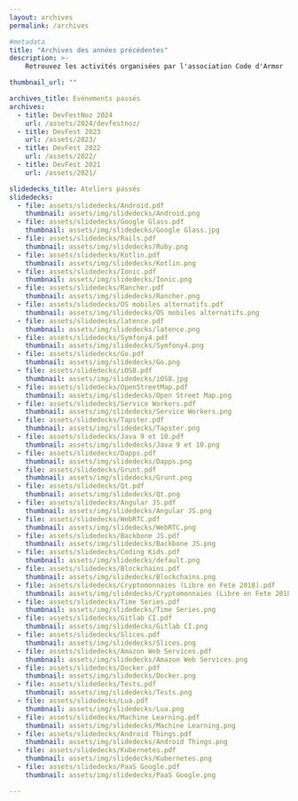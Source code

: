 ```yaml
---
layout: archives
permalink: /archives

#metadata
title: "Archives des années précédentes"
description: >-
    Retrouvez les activités organisées par l'association Code d'Armor

thumbnail_url: ""

archives_title: Evénements passés
archives:
  - title: DevFestNoz 2024
    url: /assets/2024/devfestnoz/
  - title: DevFest 2023
    url: /assets/2023/
  - title: DevFest 2022
    url: /assets/2022/
  - title: DevFest 2021
    url: /assets/2021/

slidedecks_title: Ateliers passés
slidedecks:
  - file: assets/slidedecks/Android.pdf
    thumbnail: assets/img/slidedecks/Android.png
  - file: assets/slidedecks/Google Glass.pdf
    thumbnail: assets/img/slidedecks/Google Glass.jpg
  - file: assets/slidedecks/Rails.pdf
    thumbnail: assets/img/slidedecks/Ruby.png
  - file: assets/slidedecks/Kotlin.pdf
    thumbnail: assets/img/slidedecks/Kotlin.png
  - file: assets/slidedecks/Ionic.pdf
    thumbnail: assets/img/slidedecks/Ionic.png
  - file: assets/slidedecks/Rancher.pdf
    thumbnail: assets/img/slidedecks/Rancher.png
  - file: assets/slidedecks/OS mobiles alternatifs.pdf
    thumbnail: assets/img/slidedecks/OS mobiles alternatifs.png
  - file: assets/slidedecks/latence.pdf
    thumbnail: assets/img/slidedecks/latence.png
  - file: assets/slidedecks/Symfony4.pdf
    thumbnail: assets/img/slidedecks/Symfony4.png
  - file: assets/slidedecks/Go.pdf
    thumbnail: assets/img/slidedecks/Go.png
  - file: assets/slidedecks/iOS8.pdf
    thumbnail: assets/img/slidedecks/iOS8.jpg
  - file: assets/slidedecks/OpenStreetMap.pdf
    thumbnail: assets/img/slidedecks/Open Street Map.png
  - file: assets/slidedecks/Service Workers.pdf
    thumbnail: assets/img/slidedecks/Service Workers.png
  - file: assets/slidedecks/Tapster.pdf
    thumbnail: assets/img/slidedecks/Tapster.png
  - file: assets/slidedecks/Java 9 et 10.pdf
    thumbnail: assets/img/slidedecks/Java 9 et 10.png
  - file: assets/slidedecks/Dapps.pdf
    thumbnail: assets/img/slidedecks/Dapps.png
  - file: assets/slidedecks/Grunt.pdf
    thumbnail: assets/img/slidedecks/Grunt.png
  - file: assets/slidedecks/Qt.pdf
    thumbnail: assets/img/slidedecks/Qt.png
  - file: assets/slidedecks/Angular JS.pdf
    thumbnail: assets/img/slidedecks/Angular JS.png
  - file: assets/slidedecks/WebRTC.pdf
    thumbnail: assets/img/slidedecks/WebRTC.png
  - file: assets/slidedecks/Backbone JS.pdf
    thumbnail: assets/img/slidedecks/Backbone JS.png
  - file: assets/slidedecks/Coding Kids.pdf
    thumbnail: assets/img/slidedecks/default.png
  - file: assets/slidedecks/Blockchains.pdf
    thumbnail: assets/img/slidedecks/Blockchains.png
  - file: assets/slidedecks/Cryptomonnaies (Libre en Fete 2018).pdf
    thumbnail: assets/img/slidedecks/Cryptomonnaies (Libre en Fete 2018).jpeg
  - file: assets/slidedecks/Time Series.pdf
    thumbnail: assets/img/slidedecks/Time Series.png
  - file: assets/slidedecks/Gitlab CI.pdf
    thumbnail: assets/img/slidedecks/Gitlab CI.png
  - file: assets/slidedecks/Slices.pdf
    thumbnail: assets/img/slidedecks/Slices.png
  - file: assets/slidedecks/Amazon Web Services.pdf
    thumbnail: assets/img/slidedecks/Amazon Web Services.png
  - file: assets/slidedecks/Docker.pdf
    thumbnail: assets/img/slidedecks/Docker.png
  - file: assets/slidedecks/Tests.pdf
    thumbnail: assets/img/slidedecks/Tests.png
  - file: assets/slidedecks/Lua.pdf
    thumbnail: assets/img/slidedecks/Lua.png
  - file: assets/slidedecks/Machine Learning.pdf
    thumbnail: assets/img/slidedecks/Machine Learning.png
  - file: assets/slidedecks/Android Things.pdf
    thumbnail: assets/img/slidedecks/Android Things.png
  - file: assets/slidedecks/Kubernetes.pdf
    thumbnail: assets/img/slidedecks/Kubernetes.png
  - file: assets/slidedecks/PaaS Google.pdf
    thumbnail: assets/img/slidedecks/PaaS Google.png

---
```

